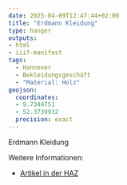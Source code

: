 ```yaml
---
date: 2025-04-09T12:47:44+02:00
title: "Erdmann Kleidung"
type: hanger
outputs:
- html
- iiif-manifest
tags:
  - Hannover
  - Bekleidungsgeschäft
  - "Material: Holz"
geojson:
  coordinates:
  - 9.7344751
  - 52.3739932
  precision: exact
---
```

Erdmann
Kleidung


<div class="notes">
Weitere Informationen:
<ul>
<li><a href="https://www.haz.de/lokales/hannover/hannovers-bekanntester-herrenausstatter-ist-tot-JSBUEWHPHN2CRDO4XY5AJSHA44.html">Artikel in der HAZ</a></li>
</ul>
</div>
